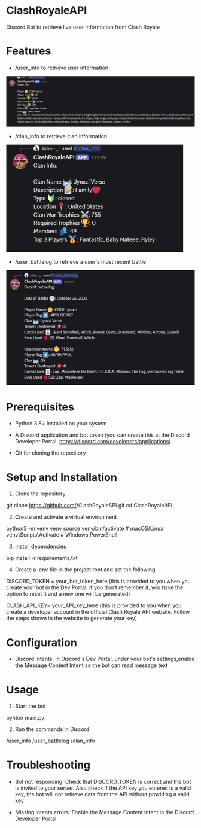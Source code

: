 # ClashRoyaleAPI
Discord Bot to retrieve live user information from Clash Royale

# Features

- /user_info to retrieve user information

![User Info Example](./screenshots/user_info_example.png)

- /clan_info to retrieve clan information

![Clan Info Example](./screenshots/clan_info_example.png)

- /user_battlelog to retrieve a user's most recent battle

![User Battlelog Example](./screenshots/user_battlelog_example.png)

# Prerequisites

- Python 3.8+ installed on your system

- A Discord application and bot token (you can create this at the Discord Developer Portal: https://discord.com/developers/applications)

- Git for cloning the repository

# Setup and Installation

1. Clone the repository

git clone https://github.com/<your-username>/ClashRoyaleAPI.git
cd ClashRoyaleAPI

2. Create and activate a virtual environment

python3 -m venv venv
source venv/bin/activate # macOS/Linux
venv\Scripts\Activate # Windows PowerShell

3. Install dependencies

pip install -r requirements.txt

4. Create a .env file in the project root and set the following

DISCORD_TOKEN = your_bot_token_here (this is provided to you when you create your bot in the Dev Portal, if you don't remember it, you have the option to reset it and a new one will be generated)

CLASH_API_KEY= your_API_key_here (this is provided to you when you create a developer account in the official Clash Royale API website. Follow the steps shown in the website to generate your key)

# Configuration

- Discord intents: In Discord's Dev Portal, under your bot's settings,enable the Message Content Intent so the bot can read message text

# Usage

1. Start the bot

pyhton main.py

2. Run the commands in Discord

/user_info
/user_battlelog
/clan_info

# Troubleshooting

- Bot not responding: Check that DISCORD_TOKEN is correct and the bot is invited to your server. Also check if the API key you entered is a valid key, the bot will not retireve data from the API without providing a valid key

- Missing intents errors: Enable the Message Content Intent in the Discord Developer Portal